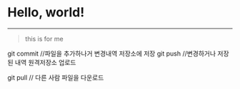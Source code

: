 # Hello, world! 
---
> this is for me


git commit //파일을 추가하나거 변경내역 저장소에 저장
git push //변경하거나 저장된 내역 원격저장소 업로드

git pull // 다른 사람 파일을 다운로드
